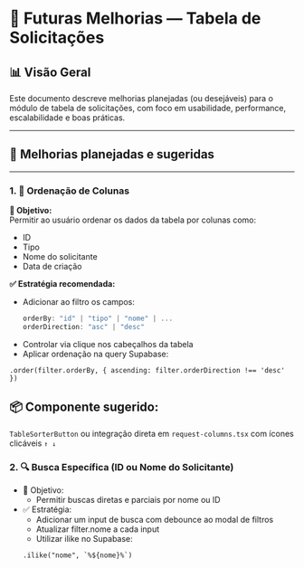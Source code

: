 # 🧩 Futuras Melhorias — Tabela de Solicitações



## 📊 Visão Geral  
Este documento descreve melhorias planejadas (ou desejáveis) para o módulo de tabela de solicitações, com foco em usabilidade, performance, escalabilidade e boas práticas.

---

## 🔮 Melhorias planejadas e sugeridas

---

### 1. 🧭 Ordenação de Colunas

**🎯 Objetivo:**  
Permitir ao usuário ordenar os dados da tabela por colunas como:

- ID
- Tipo
- Nome do solicitante
- Data de criação

**✅ Estratégia recomendada:**

- Adicionar ao filtro os campos:
  ```ts
  orderBy: "id" | "tipo" | "nome" | ...
  orderDirection: "asc" | "desc"
- Controlar via clique nos cabeçalhos da tabela
- Aplicar ordenação na query Supabase:
```tsx
.order(filter.orderBy, { ascending: filter.orderDirection !== 'desc' })
```

## 📦 Componente sugerido:
`TableSorterButton` ou integração direta em `request-columns.tsx` com ícones clicáveis `↑ ↓`

### 2. 🔍 Busca Específica (ID ou Nome do Solicitante)

- 🎯 Objetivo:
    -  Permitir buscas diretas e parciais por nome ou ID
- ✅ Estratégia:
    - Adicionar um input de busca com debounce ao modal de filtros
    - Atualizar filter.nome a cada input
    - Utilizar ilike no Supabase:
    ```tsx
    .ilike("nome", `%${nome}%`)
    ```